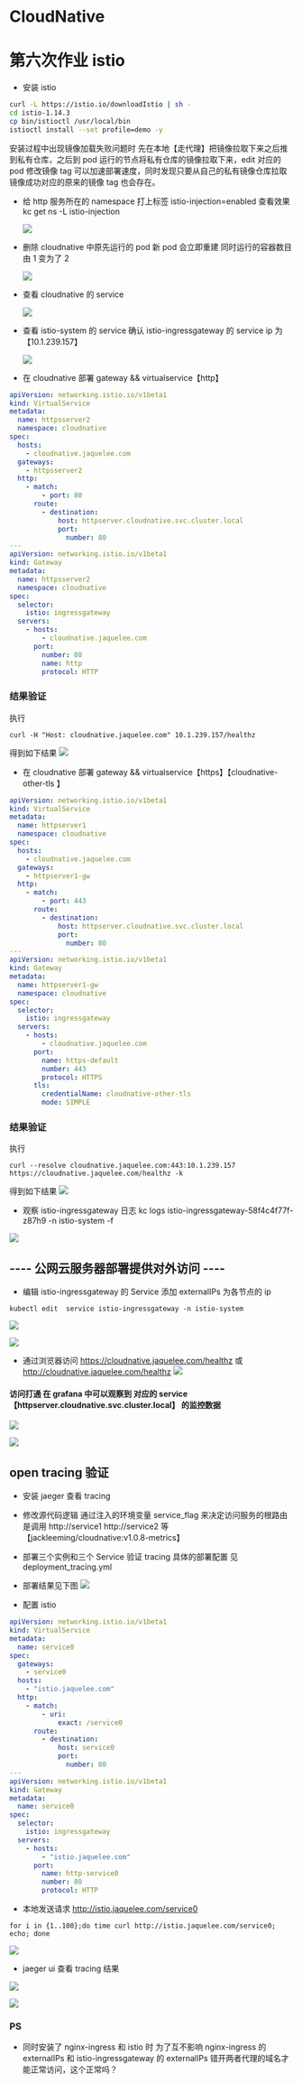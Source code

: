 # CloudNative

# 第六次作业 istio

- 安装 istio

```sh
curl -L https://istio.io/downloadIstio | sh -
cd istio-1.14.3
cp bin/istioctl /usr/local/bin
istioctl install --set profile=demo -y
```

安装过程中出现镜像加载失败问题时 先在本地【走代理】把镜像拉取下来之后推到私有仓库，之后到 pod 运行的节点将私有仓库的镜像拉取下来，edit 对应的 pod 修改镜像 tag 可以加速部署速度，同时发现只要从自己的私有镜像仓库拉取镜像成功对应的原来的镜像 tag 也会存在。

- 给 http 服务所在的 namespace 打上标签 istio-injection=enabled 查看效果 kc get ns -L istio-injection

  ![](./work6/p1.png)

- 删除 cloudnative 中原先运行的 pod 新 pod 会立即重建 同时运行的容器数目由 1 变为了 2

  ![](./work6/p2.png)

- 查看 cloudnative 的 service

  ![](./work6/svc.png)

- 查看 istio-system 的 service 确认 istio-ingressgateway 的 service ip 为 【10.1.239.157】

  ![](./work6/istio-svc.png)

- 在 cloudnative 部署 gateway && virtualservice【http】

```yaml
apiVersion: networking.istio.io/v1beta1
kind: VirtualService
metadata:
  name: httpsserver2
  namespace: cloudnative
spec:
  hosts:
    - cloudnative.jaquelee.com
  gateways:
    - httpsserver2
  http:
    - match:
        - port: 80
      route:
        - destination:
            host: httpserver.cloudnative.svc.cluster.local
            port:
              number: 80
---
apiVersion: networking.istio.io/v1beta1
kind: Gateway
metadata:
  name: httpsserver2
  namespace: cloudnative
spec:
  selector:
    istio: ingressgateway
  servers:
    - hosts:
        - cloudnative.jaquelee.com
      port:
        number: 80
        name: http
        protocol: HTTP
```

### 结果验证

执行

```Shell
curl -H "Host: cloudnative.jaquelee.com" 10.1.239.157/healthz
```

得到如下结果
![](./work6/http-istio.png)

- 在 cloudnative 部署 gateway && virtualservice【https】【cloudnative-other-tls 】

```yaml
apiVersion: networking.istio.io/v1beta1
kind: VirtualService
metadata:
  name: httpserver1
  namespace: cloudnative
spec:
  hosts:
    - cloudnative.jaquelee.com
  gateways:
    - httpserver1-gw
  http:
    - match:
        - port: 443
      route:
        - destination:
            host: httpserver.cloudnative.svc.cluster.local
            port:
              number: 80
---
apiVersion: networking.istio.io/v1beta1
kind: Gateway
metadata:
  name: httpserver1-gw
  namespace: cloudnative
spec:
  selector:
    istio: ingressgateway
  servers:
    - hosts:
        - cloudnative.jaquelee.com
      port:
        name: https-default
        number: 443
        protocol: HTTPS
      tls:
        credentialName: cloudnative-other-tls
        mode: SIMPLE
```

### 结果验证

执行

```Shell
curl --resolve cloudnative.jaquelee.com:443:10.1.239.157 https://cloudnative.jaquelee.com/healthz -k
```

得到如下结果
![](./work6/https-istio.png)

- 观察 istio-ingressgateway 日志 kc logs istio-ingressgateway-58f4c4f77f-z87h9 -n istio-system -f

![](./work6/logs.png)

## ---- 公网云服务器部署提供对外访问 ----

- 编辑 istio-ingressgateway 的 Service 添加 externalIPs 为各节点的 ip

```Shell
kubectl edit  service istio-ingressgateway -n istio-system
```

![](./work6/ips.png)

![](./work6/ssp.png)

- 通过浏览器访问 https://cloudnative.jaquelee.com/healthz 或 http://cloudnative.jaquelee.com/healthz
  ![](./work6/op.png)

#### 访问打通 在 grafana 中可以观察到 对应的 service【httpserver.cloudnative.svc.cluster.local】 的监控数据

![](./work6/grafana.png)

![](./work6/grafana2.png)

## open tracing 验证

- 安装 jaeger 查看 tracing
- 修改源代码逻辑 通过注入的环境变量 service_flag 来决定访问服务的根路由是调用 http://service1 http://service2 等 【jackleeming/cloudnative:v1.0.8-metrics】
- 部署三个实例和三个 Service 验证 tracing 具体的部署配置 见 deployment_tracing.yml
- 部署结果见下图
  ![](./work6/dpt.png)

- 配置 istio

```yaml
apiVersion: networking.istio.io/v1beta1
kind: VirtualService
metadata:
  name: service0
spec:
  gateways:
    - service0
  hosts:
    - "istio.jaquelee.com"
  http:
    - match:
        - uri:
            exact: /service0
      route:
        - destination:
            host: service0
            port:
              number: 80
---
apiVersion: networking.istio.io/v1beta1
kind: Gateway
metadata:
  name: service0
spec:
  selector:
    istio: ingressgateway
  servers:
    - hosts:
        - "istio.jaquelee.com"
      port:
        name: http-service0
        number: 80
        protocol: HTTP
```

- 本地发送请求 http://istio.jaquelee.com/service0

```Shell
for i in {1..100};do time curl http://istio.jaquelee.com/service0; echo; done
```

![](./work6/tracing1.png)

- jaeger ui 查看 tracing 结果

![](./work6/tracing2.png)

![](./work6/tracing3.png)

### PS

- 同时安装了 nginx-ingress 和 istio 时 为了互不影响 nginx-ingress 的 externalIPs 和 istio-ingressgateway 的 externalIPs 错开两者代理的域名才能正常访问，这个正常吗？
